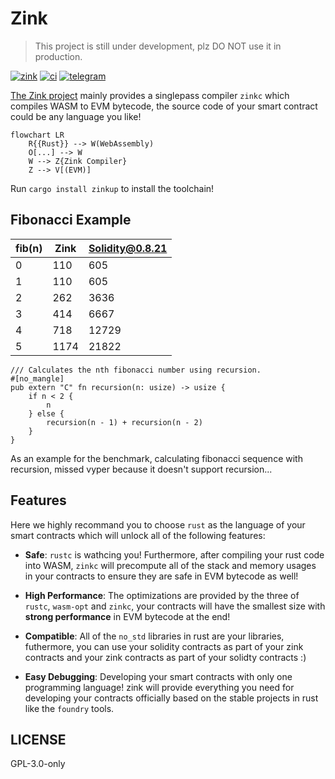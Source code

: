 # Zink

> This project is still under development, plz DO NOT use it in production.

[![zink][version-badge]][version-link]
[![ci][ci-badge]][ci-link]
[![telegram][telegram-badge]][telegram-group]

[The Zink project][book] mainly provides a singlepass compiler `zinkc` which compiles
WASM to EVM bytecode, the source code of your smart contract could be any language you
like!

```mermaid
flowchart LR
    R{{Rust}} --> W(WebAssembly)
    O[...] --> W
    W --> Z{Zink Compiler}
    Z --> V[(EVM)]
```

Run `cargo install zinkup` to install the toolchain!

## Fibonacci Example

| fib(n) | Zink | Solidity@0.8.21 |
| ------ | ---- | --------------- |
| 0      | 110  | 605             |
| 1      | 110  | 605             |
| 2      | 262  | 3636            |
| 3      | 414  | 6667            |
| 4      | 718  | 12729           |
| 5      | 1174 | 21822           |

```
/// Calculates the nth fibonacci number using recursion.
#[no_mangle]
pub extern "C" fn recursion(n: usize) -> usize {
    if n < 2 {
        n
    } else {
        recursion(n - 1) + recursion(n - 2)
    }
}
```

As an example for the benchmark, calculating fibonacci sequence with recursion, missed
vyper because it doesn't support recursion...

## Features

Here we highly recommand you to choose `rust` as the language of your smart contracts
which will unlock all of the following features:

- **Safe**: `rustc` is wathcing you! Furthermore, after compiling your rust code into WASM,
  `zinkc` will precompute all of the stack and memory usages in your contracts to ensure they
  are safe in EVM bytecode as well!

- **High Performance**: The optimizations are provided by the three of `rustc`, `wasm-opt`
  and `zinkc`, your contracts will have the smallest size with **strong performance** in EVM
  bytecode at the end!

- **Compatible**: All of the `no_std` libraries in rust are your libraries, futhermore, you
  can use your solidity contracts as part of your zink contracts and your zink contracts as
  part of your solidty contracts :)

- **Easy Debugging**: Developing your smart contracts with only one programming language!
  zink will provide everything you need for developing your contracts officially based on the
  stable projects in rust like the `foundry` tools.

## LICENSE

GPL-3.0-only

[book]: https://docs.zink-lang.org/
[telegram-badge]: https://img.shields.io/badge/telegram-blue?logo=telegram
[telegram-group]: https://t.me/+6oZpbwxlVD81OGQ1
[version-badge]: https://img.shields.io/crates/v/zink
[version-link]: https://docs.rs/zink/latest/zink/
[ci-badge]: https://img.shields.io/github/actions/workflow/status/clearloop/zink/main.yml
[ci-link]: https://github.com/clearloop/zink/actions/workflows/main.yml
[rustc-codegen]: https://doc.rust-lang.org/rustc/codegen-options/index.html
[wasm-opt]: https://github.com/WebAssembly/binaryen#binaryen-optimizations
